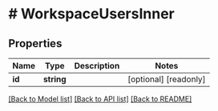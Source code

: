 # # WorkspaceUsersInner

## Properties

Name | Type | Description | Notes
------------ | ------------- | ------------- | -------------
**id** | **string** |  | [optional] [readonly]

[[Back to Model list]](../../README.md#models) [[Back to API list]](../../README.md#endpoints) [[Back to README]](../../README.md)
